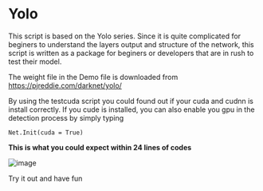 # Yolo

This script is based on the Yolo series. Since it is quite complicated for beginers to understand the layers output and structure of the network, this script is written as a package for beginers or developers that are in rush to test their model.

The weight file in the Demo file is downloaded from https://pjreddie.com/darknet/yolo/ 

By using the testcuda script you could found out if your cuda and cudnn is install correctly. If you cude is installed, you can also enable you gpu in the detection process by simply typing

````
Net.Init(cuda = True)
````

**This is what you could expect within 24 lines of codes**

![image](https://github.com/jj98-hub/Yolo/blob/26cdbba7c40198388f1417423329e80b16a54da8/DemoOutput.gif)

Try it out and have fun
